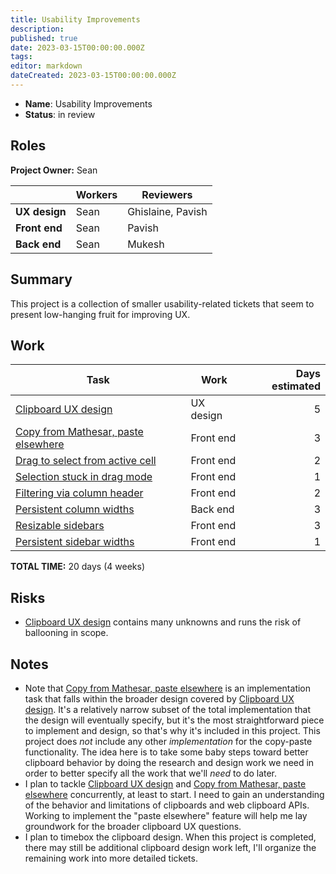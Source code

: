 ```yaml
---
title: Usability Improvements
description: 
published: true
date: 2023-03-15T00:00:00.000Z
tags: 
editor: markdown
dateCreated: 2023-03-15T00:00:00.000Z
---
```


- **Name**: Usability Improvements
- **Status**: in review 

## Roles

**Project Owner:**  Sean 

|               | Workers | Reviewers         |
| --            | --      | --                |
| **UX design** | Sean    | Ghislaine, Pavish |
| **Front end** | Sean    | Pavish            |
| **Back end**  | Sean    | Mukesh            |

## Summary

This project is a collection of smaller usability-related tickets that seem to present low-hanging fruit for improving UX.

## Work

| Task                                        | Work       | Days estimated |
| --                                          | --         | --: |
| [Clipboard UX design][2377]                 | UX design  | 5 |
| [Copy from Mathesar, paste elsewhere][1688] | Front end  | 3 |
| [Drag to select from active cell][1885]     | Front end  | 2 |
| [Selection stuck in drag mode][1917]        | Front end  | 1 |
| [Filtering via column header][2232]         | Front end  | 2 |
| [Persistent column widths][1421]            | Back end   | 3 |
| [Resizable sidebars][2362]                  | Front end  | 3 |
| [Persistent sidebar widths][2387]           | Front end  | 1 |

**TOTAL TIME:**  20 days (4 weeks)

## Risks

- [Clipboard UX design][2377] contains many unknowns and runs the risk of ballooning in scope.

## Notes

- Note that [Copy from Mathesar, paste elsewhere][1688] is an implementation task that falls within the broader design covered by [Clipboard UX design][2377]. It's a relatively narrow subset of the total implementation that the design will eventually specify, but it's the most straightforward piece to implement and design, so that's why it's included in this project. This project does _not_ include any other _implementation_ for the copy-paste functionality. The idea here is to take some baby steps toward better clipboard behavior by doing the research and design work we need in order to better specify all the work that we'll _need_ to do later.
- I plan to tackle [Clipboard UX design][2377] and [Copy from Mathesar, paste elsewhere][1688] concurrently, at least to start. I need to gain an understanding of the behavior and limitations of clipboards and web clipboard APIs. Working to implement the "paste elsewhere" feature will help me lay groundwork for the broader clipboard UX questions.
- I plan to timebox the clipboard design. When this project is completed, there may still be additional clipboard design work left, I'll organize the remaining work into more detailed tickets.

[2377]: https://github.com/centerofci/mathesar/issues/2377
[1688]: https://github.com/centerofci/mathesar/issues/1688
[1885]: https://github.com/centerofci/mathesar/issues/1885
[1917]: https://github.com/centerofci/mathesar/issues/1917
[2232]: https://github.com/centerofci/mathesar/issues/2232
[1421]: https://github.com/centerofci/mathesar/issues/1421
[2362]: https://github.com/centerofci/mathesar/issues/2362
[2387]: https://github.com/centerofci/mathesar/issues/2387
